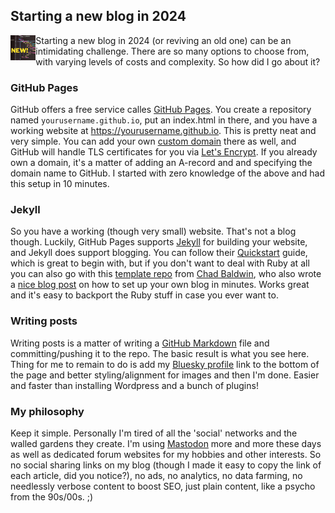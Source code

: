 ## Starting a new blog in 2024

<img align="left" src="/img/newblog.png" width="8%"/>Starting a new blog in 2024 (or reviving an old one) can be an intimidating challenge. There are so many options to choose from, with varying levels of costs and complexity. So how did I go about it?

### GitHub Pages

GitHub offers a free service calles [GitHub Pages](https://pages.github.com/). You create a repository named `yourusername.github.io`, put an index.html in there, and you have a working website at https://yourusername.github.io. This is pretty neat and very simple. You can add your own [custom domain](https://docs.github.com/en/pages/configuring-a-custom-domain-for-your-github-pages-site) there as well, and GitHub will handle TLS certificates for you via [Let's Encrypt](https://letsencrypt.org/). If you already own a domain, it's a matter of adding an A-record and and specifying the domain name to GitHub. I started with zero knowledge of the above and had this setup in 10 minutes.

### Jekyll

So you have a working (though very small) website. That's not a blog though. Luckily, GitHub Pages supports [Jekyll](https://jekyllrb.com/) for building your website, and Jekyll does support blogging. You can follow their [Quickstart](https://jekyllrb.com/docs/) guide, which is great to begin with, but if you don't want to deal with Ruby at all you can also go with this [template repo](https://github.com/chadbaldwin/simple-blog-bootstrap) from [Chad Baldwin](https://chadbaldwin.net/), who also wrote a [nice blog post](https://chadbaldwin.net/2021/03/14/how-to-build-a-sql-blog.html) on how to set up your own blog in minutes. Works great and it's easy to backport the Ruby stuff in case you ever want to.

### Writing posts

Writing posts is a matter of writing a [GitHub Markdown](https://docs.github.com/en/get-started/writing-on-github/getting-started-with-writing-and-formatting-on-github/basic-writing-and-formatting-syntax) file and committing/pushing it to the repo. The basic result is what you see here. Thing for me to remain to do is add my [Bluesky profile](https://bsky.app/profile/larsrosenquist.bsky.social) link to the bottom of the page and better styling/alignment for images and then I'm done. Easier and faster than installing Wordpress and a bunch of plugins!

### My philosophy

Keep it simple. Personally I'm tired of all the 'social' networks and the walled gardens they create. I'm using [Mastodon](https://mastodon.social/@larsrosenquist) more and more these days as well as dedicated forum websites for my hobbies and other interests. So no social sharing links on my blog (though I made it easy to copy the link of each article, did you notice?), no ads, no analytics, no data farming, no needlessly verbose content to boost SEO, just plain content, like a psycho from the 90s/00s. ;)
